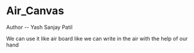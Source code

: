 # Air_Canvas
Author -- Yash Sanjay Patil

We can  use it like air board like we can write in the air with the help of our hand

